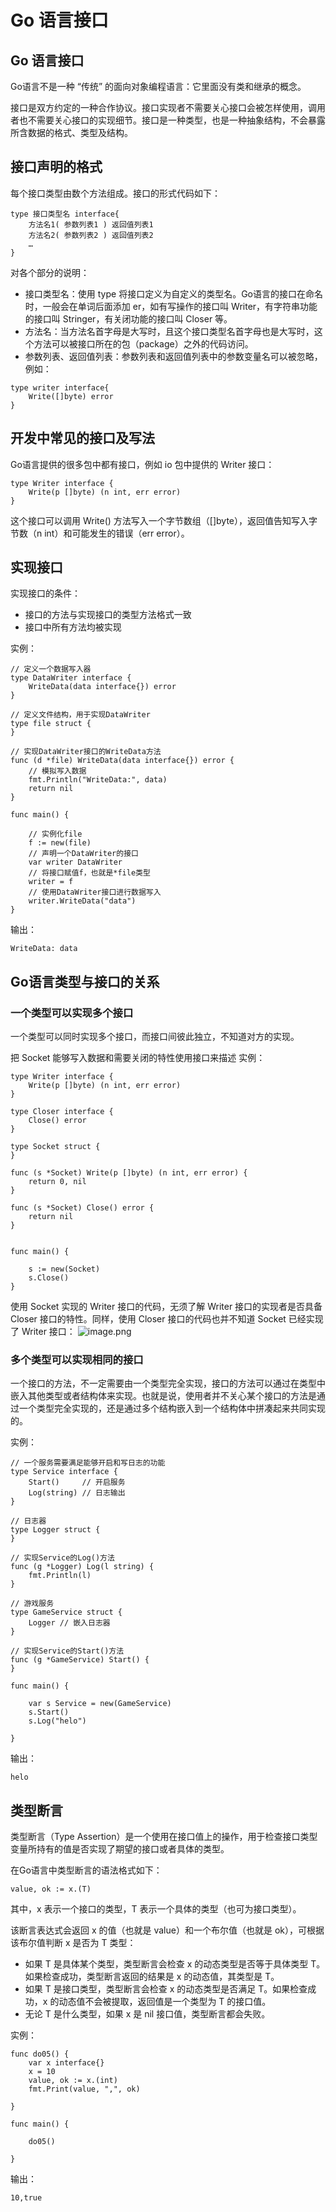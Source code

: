 # Go 语言接口
## Go 语言接口
Go语言不是一种 “传统” 的面向对象编程语言：它里面没有类和继承的概念。

接口是双方约定的一种合作协议。接口实现者不需要关心接口会被怎样使用，调用者也不需要关心接口的实现细节。接口是一种类型，也是一种抽象结构，不会暴露所含数据的格式、类型及结构。

## 接口声明的格式

每个接口类型由数个方法组成。接口的形式代码如下：

```
type 接口类型名 interface{
    方法名1( 参数列表1 ) 返回值列表1
    方法名2( 参数列表2 ) 返回值列表2
    …
}
```

对各个部分的说明：
- 接口类型名：使用 type 将接口定义为自定义的类型名。Go语言的接口在命名时，一般会在单词后面添加 er，如有写操作的接口叫 Writer，有字符串功能的接口叫 Stringer，有关闭功能的接口叫 Closer 等。
- 方法名：当方法名首字母是大写时，且这个接口类型名首字母也是大写时，这个方法可以被接口所在的包（package）之外的代码访问。
- 参数列表、返回值列表：参数列表和返回值列表中的参数变量名可以被忽略，例如：

```
type writer interface{
    Write([]byte) error
}
```

## 开发中常见的接口及写法
Go语言提供的很多包中都有接口，例如 io 包中提供的 Writer 接口：

```
type Writer interface {
    Write(p []byte) (n int, err error)
}
```

这个接口可以调用 Write() 方法写入一个字节数组（[]byte），返回值告知写入字节数（n int）和可能发生的错误（err error）。

## 实现接口
实现接口的条件：
- 接口的方法与实现接口的类型方法格式一致
- 接口中所有方法均被实现


实例：

```
// 定义一个数据写入器
type DataWriter interface {
	WriteData(data interface{}) error
}

// 定义文件结构，用于实现DataWriter
type file struct {
}

// 实现DataWriter接口的WriteData方法
func (d *file) WriteData(data interface{}) error {
	// 模拟写入数据
	fmt.Println("WriteData:", data)
	return nil
}

func main() {

	// 实例化file
	f := new(file)
	// 声明一个DataWriter的接口
	var writer DataWriter
	// 将接口赋值f，也就是*file类型
	writer = f
	// 使用DataWriter接口进行数据写入
	writer.WriteData("data")
}

```

输出：

```
WriteData: data
```

## Go语言类型与接口的关系
### 一个类型可以实现多个接口
一个类型可以同时实现多个接口，而接口间彼此独立，不知道对方的实现。


把 Socket 能够写入数据和需要关闭的特性使用接口来描述
实例：

```
type Writer interface {
	Write(p []byte) (n int, err error)
}

type Closer interface {
	Close() error
}

type Socket struct {
}

func (s *Socket) Write(p []byte) (n int, err error) {
	return 0, nil
}

func (s *Socket) Close() error {
	return nil
}


func main() {

	s := new(Socket)
	s.Close()
}

```
使用 Socket 实现的 Writer 接口的代码，无须了解 Writer 接口的实现者是否具备 Closer 接口的特性。同样，使用 Closer 接口的代码也并不知道 Socket 已经实现了 Writer 接口：
![image.png](https://note.youdao.com/yws/res/4935/WEBRESOURCE38b4a50f642bb192b995b2a145a44a8e)

### 多个类型可以实现相同的接口
一个接口的方法，不一定需要由一个类型完全实现，接口的方法可以通过在类型中嵌入其他类型或者结构体来实现。也就是说，使用者并不关心某个接口的方法是通过一个类型完全实现的，还是通过多个结构嵌入到一个结构体中拼凑起来共同实现的。

实例：

```
// 一个服务需要满足能够开启和写日志的功能
type Service interface {
	Start()     // 开启服务
	Log(string) // 日志输出
}

// 日志器
type Logger struct {
}

// 实现Service的Log()方法
func (g *Logger) Log(l string) {
	fmt.Println(l)
}

// 游戏服务
type GameService struct {
	Logger // 嵌入日志器
}

// 实现Service的Start()方法
func (g *GameService) Start() {
}

func main() {

	var s Service = new(GameService)
	s.Start()
	s.Log("helo")

}

```

输出：

```
helo
```

## 类型断言

类型断言（Type Assertion）是一个使用在接口值上的操作，用于检查接口类型变量所持有的值是否实现了期望的接口或者具体的类型。

在Go语言中类型断言的语法格式如下：

```
value, ok := x.(T)
```
其中，x 表示一个接口的类型，T 表示一个具体的类型（也可为接口类型）。

该断言表达式会返回 x 的值（也就是 value）和一个布尔值（也就是 ok），可根据该布尔值判断 x 是否为 T 类型：
- 如果 T 是具体某个类型，类型断言会检查 x 的动态类型是否等于具体类型 T。如果检查成功，类型断言返回的结果是 x 的动态值，其类型是 T。
- 如果 T 是接口类型，类型断言会检查 x 的动态类型是否满足 T。如果检查成功，x 的动态值不会被提取，返回值是一个类型为 T 的接口值。
- 无论 T 是什么类型，如果 x 是 nil 接口值，类型断言都会失败。


实例：

```
func do05() {
	var x interface{}
	x = 10
	value, ok := x.(int)
	fmt.Print(value, ",", ok)

}

func main() {

	do05()

}

```

输出：

```
10,true
```

